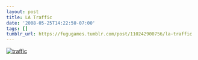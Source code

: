 ```yaml
---
layout: post
title: LA Traffic
date: '2008-05-25T14:22:50-07:00'
tags: []
tumblr_url: https://fugugames.tumblr.com/post/110242900756/la-traffic
---
```

[![](http://itshardtofondlepenguins.com/wp-content/uploads/2008/05/traffic.jpg "traffic")](http://itshardtofondlepenguins.com/wp-content/uploads/2008/05/traffic.jpg)
